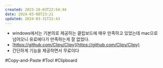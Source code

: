 ```yaml
---
created: 2023-10-03T22:54:44
date: 2024-03-08T23:21
updated: 2024-03-31T22:43
---
```

- windows에서는 기본의로 제공하는 클립보드에 매우 만족하고 있었는데 mac으로 넘어오니 유료에다가 만족하는게 잘 없었다.  
- [https://github.com/Clipy/Clipy](https://github.com/Clipy/Clipy)  
- 간단하게 기능을 제공하면서 무료이다

#Copy-and-Paste
#Tool
#Clipboard